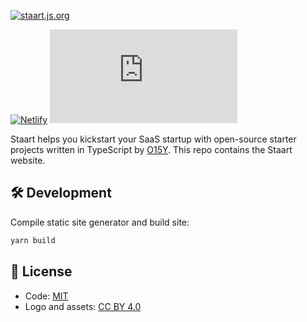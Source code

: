 [![staart.js.org](https://raw.githubusercontent.com/staart/staart.js.org/master/assets/svg/jsorg.svg?sanitize=true)](https://staart.js.org)

[![Netlify](https://img.shields.io/netlify/96f83f93-9fe2-47e5-a7e4-8c6d60720206)](https://app.netlify.com/sites/staart) [![Travis CI](https://img.shields.io/travis/staart/staart.js.org)](https://travis-ci.org/staart/staart.js.org)

Staart helps you kickstart your SaaS startup with open-source starter projects written in TypeScript by [O15Y](https://o15y.com). This repo contains the Staart website.

## 🛠 Development

Compile static site generator and build site:

```bash
yarn build
```


## 📄 License

- Code: [MIT](https://github.com/staart/staart.js.org/blob/master/LICENSE)
- Logo and assets: [CC BY 4.0](https://creativecommons.org/licenses/by/4.0/)
